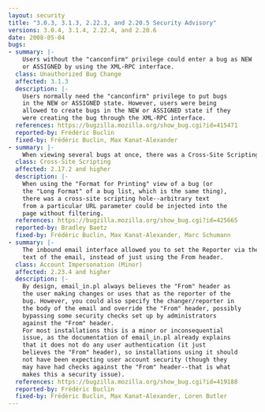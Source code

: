 ```yaml
---
layout: security
title: "3.0.3, 3.1.3, 2.22.3, and 2.20.5 Security Advisory"
versions: 3.0.4, 3.1.4, 2.22.4, and 2.20.6
date: 2008-05-04
bugs:
- summary: |-
    Users without the "canconfirm" privilege could enter a bug as NEW
    or ASSIGNED by using the XML-RPC interface.
  class: Unauthorized Bug Change
  affected: 3.1.3
  description: |-
    Users normally need the "canconfirm" privilege to put bugs
    in the NEW or ASSIGNED state. However, users were being 
    allowed to create bugs in the NEW or ASSIGNED state if they
    were creating the bug through the XML-RPC interface.
  references: https://bugzilla.mozilla.org/show_bug.cgi?id=415471
  reported-by: Frédéric Buclin
  fixed-by: Frédéric Buclin, Max Kanat-Alexander
- summary: |-
    When viewing several bugs at once, there was a Cross-Site Scripting hole.
  class: Cross-Site Scripting
  affected: 2.17.2 and higher
  description: |-
    When using the "Format for Printing" view of a bug (or
    the "Long Format" of a bug list, which is the same thing),
    there was a cross-site scripting hole--arbitrary text
    from a particular URL parameter could be injected into the
    page without filtering.
  references: https://bugzilla.mozilla.org/show_bug.cgi?id=425665
  reported-by: Bradley Baetz
  fixed-by: Frédéric Buclin, Max Kanat-Alexander, Marc Schumann
- summary: |-
    The inbound email interface allowed you to set the Reporter via the
    text of the email, instead of just using the From header.
  class: Account Impersonation (Minor)
  affected: 2.23.4 and higher
  description: |-
    By design, email_in.pl always believes the "From" header as
    the user making changes or uses that as the reporter of the
    bug. However, you could also specify the changer/reporter in
    the body of the email and override the "From" header, possibly
    bypassing some security checks set up by administrators
    against the "From" header.
    For most installations this is a minor or inconsequential
    issue, as the documentation of email_in.pl already explains
    that it does not do any user authentication (it just
    believes the "From" header), so installations using it should
    not have been expecting user account security (though they
    may have had checks against the "From" header--that is what
    makes this a security issue).
  references: https://bugzilla.mozilla.org/show_bug.cgi?id=419188
  reported-by: Frédéric Buclin
  fixed-by: Frédéric Buclin, Max Kanat-Alexander, Loren Butler
---
```

